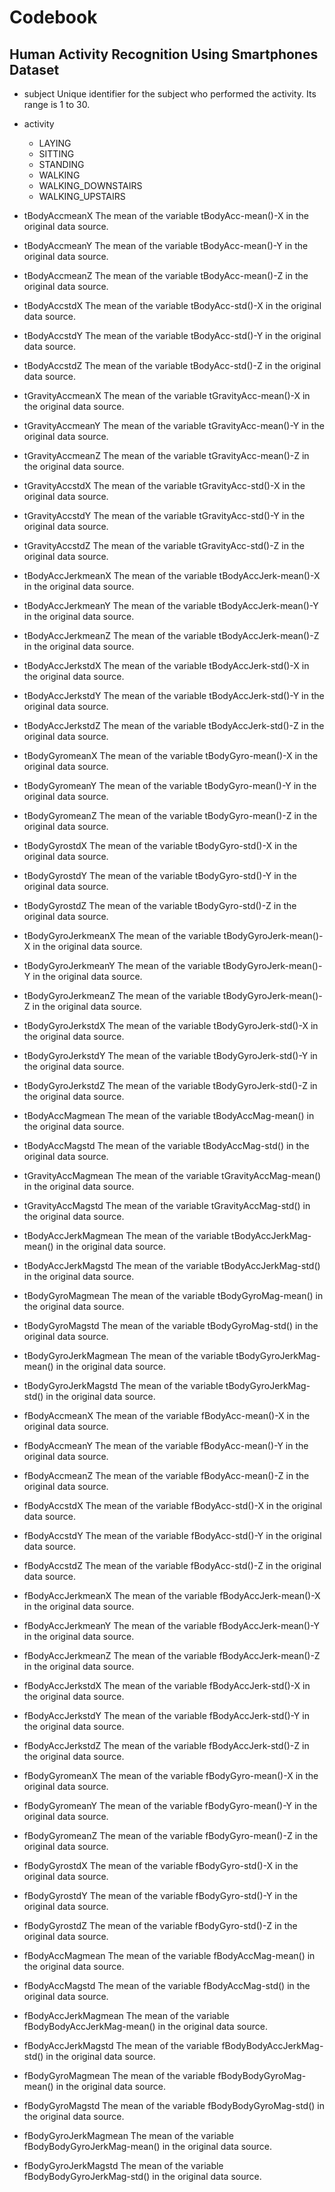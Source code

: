 # Codebook

## Human Activity Recognition Using Smartphones Dataset

* subject
Unique identifier for the subject who performed the activity. Its range is 1 to 30.

* activity
    * LAYING
    * SITTING
    * STANDING
    * WALKING
    * WALKING_DOWNSTAIRS
    * WALKING_UPSTAIRS

* tBodyAccmeanX
The mean of the variable tBodyAcc-mean()-X in the original data source.

* tBodyAccmeanY
The mean of the variable tBodyAcc-mean()-Y in the original data source.

* tBodyAccmeanZ
The mean of the variable tBodyAcc-mean()-Z in the original data source.

* tBodyAccstdX
The mean of the variable tBodyAcc-std()-X in the original data source.

* tBodyAccstdY
The mean of the variable tBodyAcc-std()-Y in the original data source.

* tBodyAccstdZ
The mean of the variable tBodyAcc-std()-Z in the original data source.

* tGravityAccmeanX
The mean of the variable tGravityAcc-mean()-X in the original data source.

* tGravityAccmeanY
The mean of the variable tGravityAcc-mean()-Y in the original 
data source.

* tGravityAccmeanZ
The mean of the variable tGravityAcc-mean()-Z in the original data source.

* tGravityAccstdX
The mean of the variable tGravityAcc-std()-X in the original data source.

* tGravityAccstdY
The mean of the variable tGravityAcc-std()-Y in the original data source.

* tGravityAccstdZ
The mean of the variable tGravityAcc-std()-Z in the original 
data source.

* tBodyAccJerkmeanX
The mean of the variable tBodyAccJerk-mean()-X in the original data source.

* tBodyAccJerkmeanY
The mean of the variable tBodyAccJerk-mean()-Y in the original data source.

* tBodyAccJerkmeanZ
The mean of the variable tBodyAccJerk-mean()-Z in the original data source.

* tBodyAccJerkstdX
The mean of the variable tBodyAccJerk-std()-X in the original data source.

* tBodyAccJerkstdY
The mean of the variable tBodyAccJerk-std()-Y in the original data source.

* tBodyAccJerkstdZ
The mean of the variable tBodyAccJerk-std()-Z in the original data source.

* tBodyGyromeanX
The mean of the variable tBodyGyro-mean()-X in the original data source.

* tBodyGyromeanY
The mean of the variable tBodyGyro-mean()-Y in the original data source.

* tBodyGyromeanZ
The mean of the variable tBodyGyro-mean()-Z in the original data source.

* tBodyGyrostdX
The mean of the variable tBodyGyro-std()-X in the original data source.

* tBodyGyrostdY
The mean of the variable tBodyGyro-std()-Y in the original data source.

* tBodyGyrostdZ
The mean of the variable tBodyGyro-std()-Z in the original data source.

* tBodyGyroJerkmeanX
The mean of the variable tBodyGyroJerk-mean()-X in the original data source.

* tBodyGyroJerkmeanY
The mean of the variable tBodyGyroJerk-mean()-Y in the original data source.

* tBodyGyroJerkmeanZ
The mean of the variable tBodyGyroJerk-mean()-Z in the original data source.

* tBodyGyroJerkstdX
The mean of the variable tBodyGyroJerk-std()-X in the original data source.

* tBodyGyroJerkstdY
The mean of the variable tBodyGyroJerk-std()-Y in the original data source.

* tBodyGyroJerkstdZ
The mean of the variable tBodyGyroJerk-std()-Z in the original data source.

* tBodyAccMagmean
The mean of the variable tBodyAccMag-mean() in the original data source.

* tBodyAccMagstd
The mean of the variable tBodyAccMag-std() in the original data source.

* tGravityAccMagmean
The mean of the variable tGravityAccMag-mean() in the original data source.

* tGravityAccMagstd
The mean of the variable tGravityAccMag-std() in the original data source.

* tBodyAccJerkMagmean
The mean of the variable tBodyAccJerkMag-mean() in the original data source.

* tBodyAccJerkMagstd
The mean of the variable tBodyAccJerkMag-std() in the original data source.

* tBodyGyroMagmean
The mean of the variable tBodyGyroMag-mean() in the original data source.

* tBodyGyroMagstd
The mean of the variable tBodyGyroMag-std() in the original data source.

* tBodyGyroJerkMagmean
The mean of the variable tBodyGyroJerkMag-mean() in the original data source.

* tBodyGyroJerkMagstd
The mean of the variable tBodyGyroJerkMag-std() in the original data source.

* fBodyAccmeanX
The mean of the variable fBodyAcc-mean()-X in the original data source.

* fBodyAccmeanY
The mean of the variable fBodyAcc-mean()-Y in the original data source.

* fBodyAccmeanZ
The mean of the variable fBodyAcc-mean()-Z in the original data source.

* fBodyAccstdX
The mean of the variable fBodyAcc-std()-X in the original data source.

* fBodyAccstdY
The mean of the variable fBodyAcc-std()-Y in the original data source.

* fBodyAccstdZ
The mean of the variable fBodyAcc-std()-Z in the original data source.

* fBodyAccJerkmeanX
The mean of the variable fBodyAccJerk-mean()-X in the original data source.

* fBodyAccJerkmeanY
The mean of the variable fBodyAccJerk-mean()-Y in the original data source.

* fBodyAccJerkmeanZ
The mean of the variable fBodyAccJerk-mean()-Z in the original data source.

* fBodyAccJerkstdX
The mean of the variable fBodyAccJerk-std()-X in the original data source.

* fBodyAccJerkstdY
The mean of the variable fBodyAccJerk-std()-Y in the original data source.

* fBodyAccJerkstdZ
The mean of the variable fBodyAccJerk-std()-Z in the original data source.

* fBodyGyromeanX
The mean of the variable fBodyGyro-mean()-X in the original data source.

* fBodyGyromeanY
The mean of the variable fBodyGyro-mean()-Y in the original data source.

* fBodyGyromeanZ
The mean of the variable fBodyGyro-mean()-Z in the original data source.

* fBodyGyrostdX
The mean of the variable fBodyGyro-std()-X in the original data source.

* fBodyGyrostdY
The mean of the variable fBodyGyro-std()-Y in the original data source.

* fBodyGyrostdZ
The mean of the variable fBodyGyro-std()-Z in the original data source.

* fBodyAccMagmean
The mean of the variable fBodyAccMag-mean() in the original data source.

* fBodyAccMagstd
The mean of the variable fBodyAccMag-std() in the original data source.

* fBodyAccJerkMagmean
The mean of the variable fBodyBodyAccJerkMag-mean() in the original data source.

* fBodyAccJerkMagstd
The mean of the variable fBodyBodyAccJerkMag-std() in the original data source.

* fBodyGyroMagmean
The mean of the variable fBodyBodyGyroMag-mean() in the original data source.

* fBodyGyroMagstd
The mean of the variable fBodyBodyGyroMag-std() in the original data source.

* fBodyGyroJerkMagmean
The mean of the variable fBodyBodyGyroJerkMag-mean() in the original data source.

* fBodyGyroJerkMagstd
The mean of the variable fBodyBodyGyroJerkMag-std() in the original data source.
